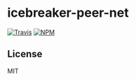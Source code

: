 # icebreaker-peer-net
[![Travis](https://img.shields.io/travis/alligator-io/icebreaker-peer-net.svg)](https://travis-ci.org/alligator-io/icebreaker-peer-net)
[![NPM](https://img.shields.io/npm/dm/icebreaker-peer-net.svg)](https://www.npmjs.com/package/icebreaker-peer-net)

## License
MIT
